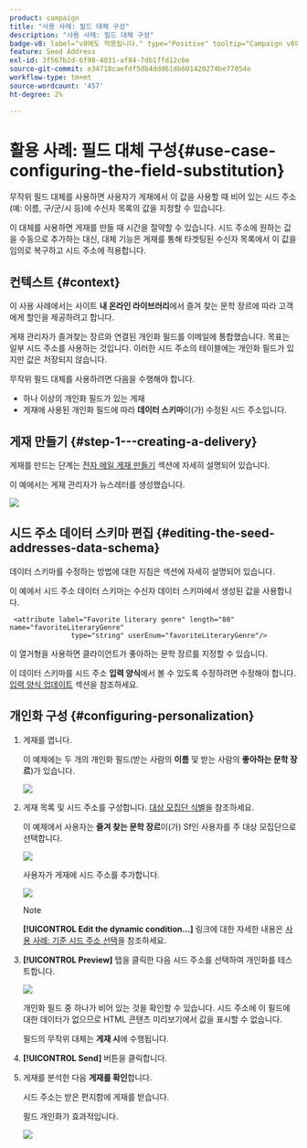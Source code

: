 ```yaml
---
product: campaign
title: "사용 사례: 필드 대체 구성"
description: "사용 사례: 필드 대체 구성"
badge-v8: label="v8에도 적용됩니다." type="Positive" tooltip="Campaign v8에도 적용됩니다."
feature: Seed Address
exl-id: 3f567b2d-6f98-4831-af84-7db17fd12c6e
source-git-commit: e34718caefdf5db4ddd61db601420274be77054e
workflow-type: tm+mt
source-wordcount: '457'
ht-degree: 2%

---
```


# 활용 사례: 필드 대체 구성{#use-case-configuring-the-field-substitution}



무작위 필드 대체를 사용하면 사용자가 게재에서 이 값을 사용할 때 비어 있는 시드 주소(예: 이름, 구/군/시 등)에 수신자 목록의 값을 지정할 수 있습니다.

이 대체를 사용하면 게재를 만들 때 시간을 절약할 수 있습니다. 시드 주소에 원하는 값을 수동으로 추가하는 대신, 대체 기능은 게재를 통해 타겟팅된 수신자 목록에서 이 값을 임의로 복구하고 시드 주소에 적용합니다.

## 컨텍스트 {#context}

이 사용 사례에서는 사이트 **내 온라인 라이브러리**&#x200B;에서 즐겨 찾는 문학 장르에 따라 고객에게 할인을 제공하려고 합니다.

게재 관리자가 즐겨찾는 장르와 연결된 개인화 필드를 이메일에 통합했습니다. 목표는 일부 시드 주소를 사용하는 것입니다. 이러한 시드 주소의 테이블에는 개인화 필드가 있지만 값은 저장되지 않습니다.

무작위 필드 대체를 사용하려면 다음을 수행해야 합니다.

* 하나 이상의 개인화 필드가 있는 게재
* 게재에 사용된 개인화 필드에 따라 **데이터 스키마**&#x200B;이(가) 수정된 시드 주소입니다.

## 게재 만들기 {#step-1---creating-a-delivery}

게재를 만드는 단계는 [전자 메일 게재 만들기](creating-an-email-delivery.md) 섹션에 자세히 설명되어 있습니다.

이 예에서는 게재 관리자가 뉴스레터를 생성했습니다.

![](assets/dlv_seeds_usecase_24.png)

## 시드 주소 데이터 스키마 편집 {#editing-the-seed-addresses-data-schema}

데이터 스키마를 수정하는 방법에 대한 지침은 섹션에 자세히 설명되어 있습니다.

이 예에서 시드 주소 데이터 스키마는 수신자 데이터 스키마에서 생성된 값을 사용합니다.

```
 <attribute label="Favorite literary genre" length="80" name="favoriteLiteraryGenre"
               type="string" userEnum="favoriteLiteraryGenre"/>
```

이 열거형을 사용하면 클라이언트가 좋아하는 문학 장르를 지정할 수 있습니다.

이 데이터 스키마를 시드 주소 **입력 양식**&#x200B;에서 볼 수 있도록 수정하려면 수정해야 합니다. [입력 양식 업데이트](use-case-selecting-seed-addresses-on-criteria.md#updating-the-input-form) 섹션을 참조하세요.

## 개인화 구성 {#configuring-personalization}

1. 게재를 엽니다.

   이 예제에는 두 개의 개인화 필드(받는 사람의 **이름** 및 받는 사람의 **좋아하는 문학 장르**)가 있습니다.

   ![](assets/dlv_seeds_usecase_25.png)

1. 게재 목록 및 시드 주소를 구성합니다. [대상 모집단 식별](steps-defining-the-target-population.md)을 참조하세요.

   이 예제에서 사용자는 **즐겨 찾는 문학 장르**&#x200B;이(가) Sf인 사용자를 주 대상 모집단으로 선택합니다.

   ![](assets/dlv_seeds_usecase_26.png)

   사용자가 게재에 시드 주소를 추가합니다.

   ![](assets/dlv_seeds_usecase_27.png)

   >[!NOTE]
   >
   >**[!UICONTROL Edit the dynamic condition...]** 링크에 대한 자세한 내용은 [사용 사례: 기준 시드 주소 선택](use-case-selecting-seed-addresses-on-criteria.md)을 참조하세요.

1. **[!UICONTROL Preview]** 탭을 클릭한 다음 시드 주소를 선택하여 개인화를 테스트합니다.

   ![](assets/dlv_seeds_usecase_28.png)

   개인화 필드 중 하나가 비어 있는 것을 확인할 수 있습니다. 시드 주소에 이 필드에 대한 데이터가 없으므로 HTML 콘텐츠 미리보기에서 값을 표시할 수 없습니다.

   필드의 무작위 대체는 **게재 시**&#x200B;에 수행됩니다.

1. **[!UICONTROL Send]** 버튼을 클릭합니다.
1. 게재를 분석한 다음 **게재를 확인**&#x200B;합니다.

   시드 주소는 받은 편지함에 게재를 받습니다.

   필드 개인화가 효과적입니다.

   ![](assets/dlv_seeds_usecase_08.png)
